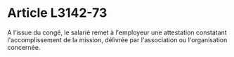 # Article L3142-73

A l’issue du congé, le salarié remet à l'employeur une attestation constatant l'accomplissement de la mission, délivrée par l'association ou l'organisation concernée.
